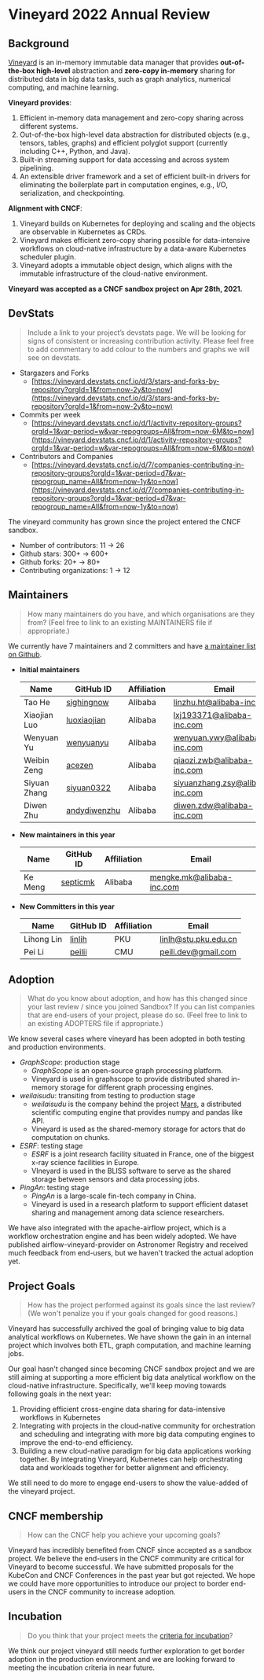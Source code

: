 # Vineyard 2022 Annual Review

## Background

[Vineyard](https://v6d.io) is an in-memory immutable data manager that provides
**out-of-the-box high-level** abstraction and **zero-copy in-memory** sharing for
distributed data in big data tasks, such as graph analytics, numerical computing, and
machine learning.

**Vineyard provides**:

1. Efficient in-memory data management and zero-copy sharing across different systems.
2. Out-of-the-box high-level data abstraction for distributed objects (e.g., tensors, tables,
   graphs) and efficient polyglot support (currently including C++, Python, and Java).
3. Built-in streaming support for data accessing and across system pipelining.
4. An extensible driver framework and a set of efficient built-in drivers for eliminating
   the boilerplate part in computation engines, e.g., I/O, serialization, and checkpointing.

**Alignment with CNCF**:

1. Vineyard builds on Kubernetes for deploying and scaling and the objects are observable
   in Kubernetes as CRDs.
2. Vineyard makes efficient zero-copy sharing possible for data-intensive workflows on
   cloud-native infrastructure by a data-aware Kubernetes scheduler plugin.
3. Vineyard adopts a immutable object design, which aligns with the immutable infrastructure
   of the cloud-native environment.

**Vineyard was accepted as a CNCF sandbox project on Apr 28th, 2021.**

## DevStats

> Include a link to your project’s devstats page. We will be looking for signs of consistent
> or increasing contribution activity. Please feel free to add commentary to add colour to
> the numbers and graphs we will see on devstats.

- Stargazers and Forks
  - [https://vineyard.devstats.cncf.io/d/3/stars-and-forks-by-repository?orgId=1&from=now-2y&to=now](https://vineyard.devstats.cncf.io/d/3/stars-and-forks-by-repository?orgId=1&from=now-2y&to=now)
- Commits per week
  - [https://vineyard.devstats.cncf.io/d/1/activity-repository-groups?orgId=1&var-period=w&var-repogroups=All&from=now-6M&to=now](https://vineyard.devstats.cncf.io/d/1/activity-repository-groups?orgId=1&var-period=w&var-repogroups=All&from=now-6M&to=now)
- Contributors and Companies
  - [https://vineyard.devstats.cncf.io/d/7/companies-contributing-in-repository-groups?orgId=1&var-period=d7&var-repogroup_name=All&from=now-1y&to=now](https://vineyard.devstats.cncf.io/d/7/companies-contributing-in-repository-groups?orgId=1&var-period=d7&var-repogroup_name=All&from=now-1y&to=now)

The vineyard community has grown since the project entered the CNCF sandbox.

- Number of contributors: 11 -> 26
- Github stars: 300+ -> 600+
- Github forks: 20+ -> 80+
- Contributing organizations: 1 -> 12

## Maintainers

> How many maintainers do you have, and which organisations are they from? (Feel free
> to link to an existing MAINTAINERS file if appropriate.)

We currently have 7 maintainers and 2 committers and have [a maintainer list on Github](https://github.com/v6d-io/v6d/blob/main/MAINTAINERS.md).

- **Initial maintainers**

  | Name | GitHub ID | Affiliation | Email |
  | --- | --- | --- | --- |
  | Tao He | [sighingnow](https://github.com/sighingnow) | Alibaba | [linzhu.ht@alibaba-inc.com](mailto:linzhu.ht@alibaba-inc.com) |
  | Xiaojian Luo | [luoxiaojian](https://github.com/luoxiaojian) | Alibaba | [lxj193371@alibaba-inc.com](mailto:lxj193371@alibaba-inc.com) |
  | Wenyuan Yu | [wenyuanyu](https://github.com/wenyuanyu) | Alibaba | [wenyuan.ywy@alibaba-inc.com](mailto:wenyuan.ywy@alibaba-inc.com) |
  | Weibin Zeng | [acezen](https://github.com/acezen) | Alibaba | [qiaozi.zwb@alibaba-inc.com](mailto:qiaozi.zwb@alibaba-inc.com) |
  | Siyuan Zhang | [siyuan0322](https://github.com/siyuan0322) | Alibaba | [siyuanzhang.zsy@alibaba-inc.com](mailto:siyuanzhang.zsy@alibaba-inc.com) |
  | Diwen Zhu | [andydiwenzhu](https://github.com/andydiwenzhu) | Alibaba | [diwen.zdw@alibaba-inc.com](mailto:diwen.zdw@alibaba-inc.com) |

- **New maintainers in this year**

  | Name | GitHub ID | Affiliation | Email |
  | --- | --- | --- | --- |
  | Ke Meng | [septicmk](https://github.com/septicmk) | Alibaba | [mengke.mk@alibaba-inc.com](mailto:mengke.mk@alibaba-inc.com) |

- **New Committers in this year**

  | Name | GitHub ID | Affiliation | Email |
  | --- | --- | --- | --- |
  | Lihong Lin | [linlih](https://github.com/linlih) | PKU | [linlh@stu.pku.edu.cn](mailto:linlh@stu.pku.edu.cn) |
  | Pei Li | [peilii](https://github.com/peilii) | CMU | [peili.dev@gmail.com](mailto:peili.dev@gmail.com) |

## Adoption

> What do you know about adoption, and how has this changed since your last review / since
> you joined Sandbox? If you can list companies that are end-users of your project, please
> do so. (Feel free to link to an existing ADOPTERS file if appropriate.)

We know several cases where vineyard has been adopted in both testing and production environments.

- _GraphScope_: production stage
  - _GraphScope_ is an open-source graph processing platform.
  - Vineyard is used in graphscope to provide distributed shared in-memory storage for different
    graph processing engines.
- _weilaisudu_: transiting from testing to production stage
  - _weilaisudu_ is the company behind the project [Mars](https://github.com/mars-project/mars),
    a distributed scientific computing engine that provides numpy and pandas like API.
  - Vineyard is used as the shared-memory storage for actors that do computation on chunks.
- _ESRF_: testing stage
  - _ESRF_ is a joint research facility situated in France, one of the biggest x-ray science
    facilities in Europe.
  - VIneyard is used in the BLISS software to serve as the shared storage between sensors and
    data processing jobs.
- _PingAn_: testing stage
  - _PingAn_ is a large-scale fin-tech company in China.
  - Vineyard is used in a research platform to support efficient dataset sharing and management
    among data science researchers.

We have also integrated with the apache-airflow project, which is a workflow orchestration engine
and has been widely adopted. We have published airflow-vineyard-provider on Astronomer Registry
and received much feedback from end-users, but we haven't tracked the actual adoption yet.

## Project Goals

> How has the project performed against its goals since the last review? (We won't penalize you
> if your goals changed for good reasons.)

Vineyard has successfully archived the goal of bringing value to big data analytical workflows
on Kubernetes. We have shown the gain in an internal project which involves both ETL, graph
computation, and machine learning jobs.

Our goal hasn't changed since becoming CNCF sandbox project and we are still aiming at supporting
a more efficient big data analytical workflow on the cloud-native infrastructure. Specifically,
we'll keep moving towards  following goals in the next year:

1. Providing efficient cross-engine data sharing for data-intensive workflows in Kubernetes
2. Integrating with projects in the cloud-native community for orchestration and scheduling
   and integrating with more big data computing engines to improve the end-to-end efficiency.
3. Building a new cloud-native paradigm for big data applications working  together. By
   integrating Vineyard, Kubernetes can help orchestrating data and workloads together for
   better alignment and efficiency.

We still need to do more to engage end-users to show the value-added of the vineyard project.

## CNCF membership

> How can the CNCF help you achieve your upcoming goals?

Vineyard has incredibly benefited from CNCF since accepted as a sandbox project. We believe
the end-users in the CNCF community are critical for Vineyard to become successful. We have
submitted proposals for the KubeCon and CNCF Conferences in the past year but got rejected.
We hope we could have more opportunities to introduce our project to border end-users in the
CNCF community to increase adoption.

## Incubation

> Do you think that your project meets the [criteria for incubation](https://github.com/cncf/toc/blob/master/process/graduation_criteria.adoc#incubating-stage)?

We think our project vineyard still needs further exploration to get border adoption in the
production environment and we are looking forward to meeting the incubation criteria in near
future.
